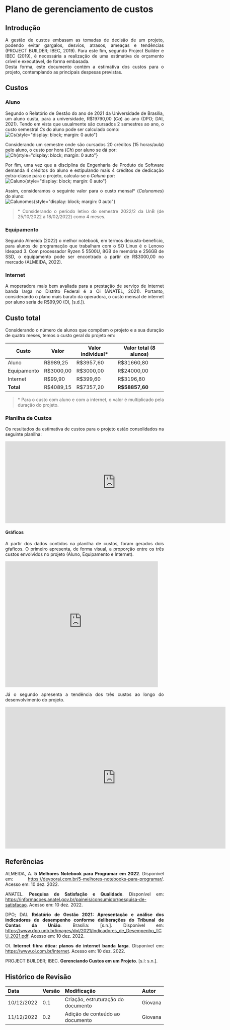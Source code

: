 # Plano de gerenciamento de custos
<style>body {text-align: justify}</style>

## Introdução 
A gestão de custos embasam as tomadas de decisão de um projeto, podendo evitar gargalos, desvios, atrasos, ameaças e tendências (PROJECT BUILDER; IBEC, 2019). Para este fim, segundo Project Builder e IBEC (2019), é necessária a realização de uma estimativa de orçamento crível e executável, de forma embasada.  
Desta forma, este documento contém a estimativa dos custos para o projeto, contemplando as principais despesas previstas. 

## Custos
### Aluno
Segundo o Relatório de Gestão do ano de 2021 da Universidade de Brasília, um aluno custa, para a universidade, R$19790,00 (_Ca_) ao ano (DPO; DAI, 2021). Tendo em vista que usualmente são cursados 2 semestres ao ano, o custo semestral _Cs_ do aluno pode ser calculado como:  
![Cs](https://latex.codecogs.com/svg.image?C_{s}&space;=&space;\frac{C_{a}}{Nsemestres}&space;=&space;\frac{19790.00}{2}&space;=&space;9895.00){style="display: block; margin: 0 auto"}

Considerando um semestre onde são cursados 20 créditos (15 horas/aula) pelo aluno, o custo por hora (_Ch_) por aluno se dá por:  
![Ch](https://latex.codecogs.com/svg.image?C_{h}&space;=&space;\frac{C_{s}}{Ncreditos&space;*&space;15}&space;=&space;\frac{9895.00}{20&space;*&space;15}&space;=&space;32.98){style="display: block; margin: 0 auto"}

Por fim, uma vez que a disciplina de Engenharia de Produto de Software demanda 4 créditos do aluno e estipulando mais 4 créditos de dedicação extra-classe para o projeto, calcula-se o _Caluno_ por:  
![Caluno](https://latex.codecogs.com/svg.image?\inline&space;C_{aluno}&space;=&space;C_{h}&space;*&space;((Ncreditos)&space;*&space;15)&space;=&space;32.98&space;*&space;((4&space;&plus;&space;4)&space;*&space;15)&space;=&space;3957.60){style="display: block; margin: 0 auto"}

Assim, consideramos o seguinte valor para o custo mensal* (_Calunomes_) do aluno:  
![Calunomes](https://latex.codecogs.com/svg.image?\inline&space;C_{alunomes}&space;=\frac{C_{aluno}}{Nmeses}&space;=&space;\frac{3957.60}{4}&space;=&space;989.40){style="display: block; margin: 0 auto"}

> \* Considerando o período letivo do semestre 2022/2 da UnB (de 25/10/2022 à 18/02/2022) como 4 meses.  

### Equipamento
Segundo Almeida (2022) o melhor notebook, em termos decusto-benefício, para alunos de programação que trabalham com o SO Linux é o Lenovo Ideapad 3. Com processador Ryzen 5 5500U, 8GB de memória e 256GB de SSD, o equipamento pode ser encontrado a partir de R$3000,00 no mercado (ALMEIDA, 2022).

### Internet
A moperadora mais bem avaliada para a prestação de serviço de internet banda larga no Distrito Federal é a Oi (ANATEL, 2021). Portanto, considerando o plano mais barato da operadora, o custo mensal de internet por aluno seria de R$99,90 (OI, [s.d.]).

## Custo total
Considerando o número de alunos que compõem o projeto e a sua duração de quatro meses, temos o custo geral do projeto em:

| Custo       | Valor    | Valor individual*   | Valor total (8 alunos) |
| ----------- | -------- | ------------------- | ---------------------- |
| Aluno       | R$989,25 | R$3957,60           | R$31660,80               |
| Equipamento | R$3000,00| R$3000,00           | R$24000,00               |
| Internet    | R$99,90  | R$399,60            | R$3196,80                |
| **Total**   | R$4089,15| R$7357,20           | **R$58857,60**           |

> \* Para o custo com aluno e com a internet, o valor é multiplicado pela duração do projeto. 

### Planilha de Custos
Os resultados da estimativa de custos para o projeto estão consolidados na seguinte planilha:

<iframe width="700" height="260" frameborder="0" scrolling="no" src="https://unbbr-my.sharepoint.com/personal/180017659_aluno_unb_br/_layouts/15/Doc.aspx?sourcedoc={4324a2b3-11df-4450-b666-66a4d888a4bc}&action=embedview&wdAllowInteractivity=False&Item=Tabela3&wdHideGridlines=True&wdDownloadButton=True&wdInConfigurator=True&wdInConfigurator=True&edesNext=true&edrtees6=false&resen=false"></iframe>

#### Gráficos
A partir dos dados contidos na planilha de custos, foram gerados dois gŕaficos. O primeiro apresenta, de forma visual, a proporção entre os três custos envolvidos no projeto (Aluno, Equipamento e Internet).
<iframe width="485" height="400" frameborder="0" scrolling="no" src="https://unbbr-my.sharepoint.com/personal/180017659_aluno_unb_br/_layouts/15/Doc.aspx?sourcedoc={4324a2b3-11df-4450-b666-66a4d888a4bc}&action=embedview&wdAllowInteractivity=False&Item=Gr%C3%A1fico%202&wdDownloadButton=True&wdInConfigurator=True&wdInConfigurator=True&edesNext=true&edrtees6=false&resen=false"></iframe>

Já o segundo apresenta a tendência dos três custos ao longo do desenvolvimento do projeto.
<iframe width="700" height="450" frameborder="0" scrolling="no" src="https://unbbr-my.sharepoint.com/personal/180017659_aluno_unb_br/_layouts/15/Doc.aspx?sourcedoc={4324a2b3-11df-4450-b666-66a4d888a4bc}&action=embedview&wdAllowInteractivity=False&Item=Gr%C3%A1fico%203&wdDownloadButton=True&wdInConfigurator=True&wdInConfigurator=True&edesNext=true&edrtees6=false&resen=false"></iframe>

## Referências
ALMEIDA, A. **5 Melhores Notebook para Programar em 2022**. Disponível em: <https://devporai.com.br/5-melhores-notebooks-para-programar/>. Acesso em: 10 dez. 2022. 

ANATEL. **Pesquisa de Satisfação e Qualidade**. Disponível em: <https://informacoes.anatel.gov.br/paineis/consumidor/pesquisa-de-satisfacao>. Acesso em: 10 dez. 2022. 

DPO; DAI. **Relatório de Gestão 2021: Apresentação e análise dos indicadores de desempenho conforme deliberações do Tribunal de Contas da União**. Brasília: [s.n.]. Disponível em: <https://www.dpo.unb.br/images/dpl/2021/Indicadores_de_Desempenho_TCU_2021.pdf>. Acesso em: 10 dez. 2022.

OI. **Internet fibra ótica: planos de internet banda larga**. Disponível em: <https://www.oi.com.br/internet>. Acesso em: 10 dez. 2022. 

PROJECT BUILDER; IBEC. **Gerenciando Custos em um Projeto**. [s.l: s.n.].  

## Histórico de Revisão
| Data       | Versão | Modificação | Autor |
| :--------- | :----- | :---------- | :---- |
| 10/12/2022 | 0.1    | Criação, estruturação do documento | Giovana |
| 11/12/2022 | 0.2    | Adição de conteúdo ao documento | Giovana |
